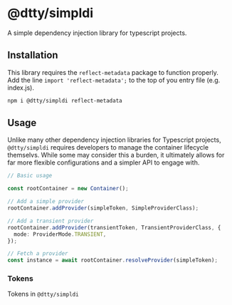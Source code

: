 # @dtty/simpldi

A simple dependency injection library for typescript projects.

## Installation

This library requires the `reflect-metadata` package to function properly.
Add the line `import 'reflect-metadata';` to the top of you entry file (e.g. index.js).

```sh
npm i @dtty/simpldi reflect-metadata
```

## Usage

Unlike many other dependency injection libraries for Typescript projects, `@dtty/simpldi` requires developers to manage the container lifecycle themselvs.
While some may consider this a burden, it ultimately allows for far more flexible configurations and a simpler API to engage with.

```ts
// Basic usage

const rootContainer = new Container();

// Add a simple provider
rootContainer.addProvider(simpleToken, SimpleProviderClass);

// Add a transient provider
rootContainer.addProvider(transientToken, TransientProviderClass, {
  mode: ProviderMode.TRANSIENT,
});

// Fetch a provider
const instance = await rootContainer.resolveProvider(simpleToken);
```

### Tokens

Tokens in `@dtty/simpldi`
